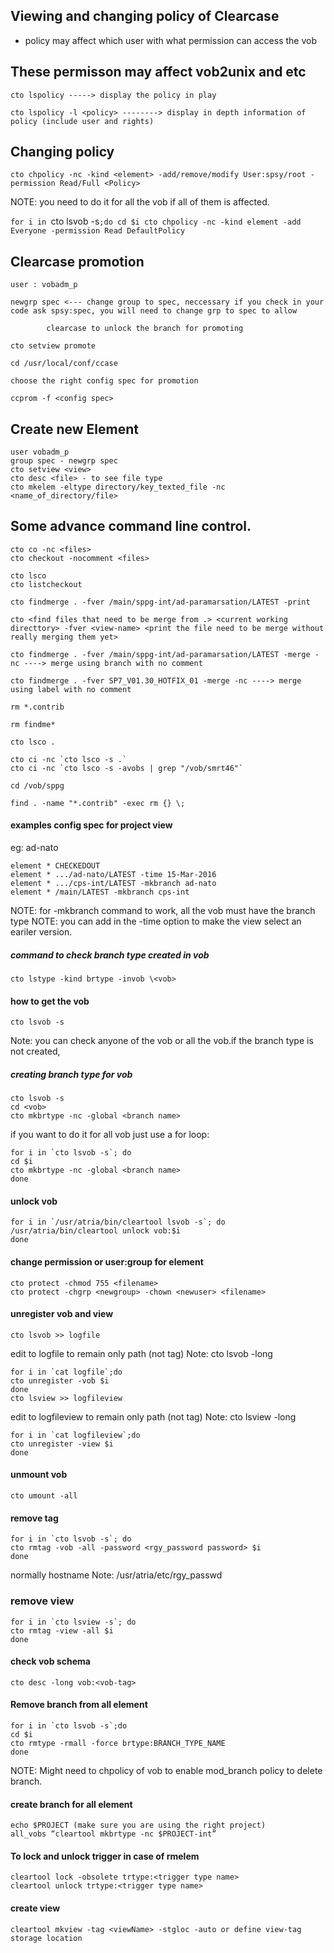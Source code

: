 ## Viewing and changing policy of Clearcase 

- policy may affect which user with what permission can access the vob

## These permisson may affect vob2unix and etc

`cto lspolicy -----> display the policy in play`

`cto lspolicy -l <policy> --------> display in depth information of policy (include user and rights)`

## Changing policy

`cto chpolicy -nc -kind <element> -add/remove/modify User:spsy/root -permission Read/Full <Policy>`

NOTE: you need to do it for all the vob if all of them is affected.

`for i in `cto lsvob -s`;do
cd $i
cto chpolicy -nc -kind element -add Everyone -permission Read DefaultPolicy`

## Clearcase promotion

```
user : vobadm_p

newgrp spec <--- change group to spec, neccessary if you check in your code ask spsy:spec, you will need to change grp to spec to allow

        clearcase to unlock the branch for promoting

cto setview promote

cd /usr/local/conf/ccase

choose the right config spec for promotion

ccprom -f <config spec>
```

## Create new Element

```
user vobadm_p
group spec - newgrp spec
cto setview <view>
cto desc <file> - to see file type
cto mkelem -eltype directory/key_texted_file -nc <name_of_directory/file>
```

## Some advance command line control.

```
cto co -nc <files>
cto checkout -nocomment <files>

cto lsco
cto listcheckout

cto findmerge . -fver /main/sppg-int/ad-paramarsation/LATEST -print

cto <find files that need to be merge from .> <current working directtory> -fver <view-name> <print the file need to be merge without really merging them yet>

cto findmerge . -fver /main/sppg-int/ad-paramarsation/LATEST -merge -nc ----> merge using branch with no comment

cto findmerge . -fver SP7_V01.30_HOTFIX_01 -merge -nc ----> merge using label with no comment

rm *.contrib

rm findme*

cto lsco .

cto ci -nc `cto lsco -s .`
cto ci -nc `cto lsco -s -avobs | grep "/vob/smrt46"`

cd /vob/sppg

find . -name "*.contrib" -exec rm {} \;
```

#### examples config spec for project view

eg: ad-nato

```
element * CHECKEDOUT
element * .../ad-nato/LATEST -time 15-Mar-2016
element * .../cps-int/LATEST -mkbranch ad-nato
element * /main/LATEST -mkbranch cps-int
```

NOTE: for -mkbranch command to work, all the vob must have the branch type
NOTE: you can add in the -time option to make the view select an eariler version.

##### command to check branch type created in vob 

```
cto lstype -kind brtype -invob \<vob>
```

#### how to get the vob 

```
cto lsvob -s
```

Note: you can check anyone of the vob or all the vob.if the branch type is not created,

##### creating branch type for vob 

```
cto lsvob -s
cd <vob>
cto mkbrtype -nc -global <branch name>
```

if you want to do it for all vob just use a for loop:

```
for i in `cto lsvob -s`; do
cd $i
cto mkbrtype -nc -global <branch name>
done
```

#### unlock vob

```
for i in `/usr/atria/bin/cleartool lsvob -s`; do
/usr/atria/bin/cleartool unlock vob:$i
done
```

#### change permission or user:group for element

```
cto protect -chmod 755 <filename>
cto protect -chgrp <newgroup> -chown <newuser> <filename>
```

#### unregister vob and view 

```
cto lsvob >> logfile
```

edit to logfile to remain only path (not tag) Note: cto lsvob -long

```
for i in `cat logfile`;do
cto unregister -vob $i
done
cto lsview >> logfileview
```

edit to logfileview to remain only path (not tag) Note: cto lsview -long

```
for i in `cat logfileview`;do
cto unregister -view $i
done
```

#### unmount vob

```
cto umount -all
```

#### remove tag

```
for i in `cto lsvob -s`; do
cto rmtag -vob -all -password <rgy_password password> $i
done
```
normally hostname Note: /usr/atria/etc/rgy_passwd

### remove view

```
for i in `cto lsview -s`; do
cto rmtag -view -all $i
done
```

#### check vob schema

```
cto desc -long vob:<vob-tag>
```

#### Remove branch from all element

```
for i in `cto lsvob -s`;do
cd $i
cto rmtype -rmall -force brtype:BRANCH_TYPE_NAME
done
```

NOTE: Might need to chpolicy of vob to enable mod_branch policy to delete branch.

#### create branch for all element

```
echo $PROJECT (make sure you are using the right project)
all_vobs “cleartool mkbrtype -nc $PROJECT-int”
```

#### To lock and unlock trigger in case of rmelem

```
cleartool lock -obsolete trtype:<trigger type name>
cleartool unlock trtype:<trigger type name>
```

#### create view

```
cleartool mkview -tag <viewName> -stgloc -auto or define view-tag storage location
```
